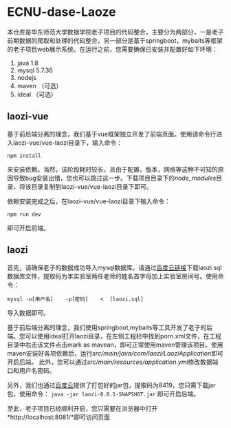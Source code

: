 # ECNU-dase-Laoze

   本仓库是华东师范大学数据学院老子项目的代码整合，主要分为两部分，一是老子前期数据的爬取和处理的代码整合，另一部分是基于springboot，mybaits等框架的老子项目web展示系统。在运行之前，您需要确保已安装并配置好如下环境：
  1. java 1.8
  2. mysql 5.7.36
  3. nodejs
  4. maven （可选）
  5. ideal （可选）
  
  ## laozi-vue
  
  基于前后端分离的理念，我们基于vue框架独立开发了前端页面。使用请命令行进入laozi-vue/vue-laozi目录下，输入命令：
  
  `npm install`
  
  来安装依赖。当然，该阶段耗时较长，且由于配置，版本，网络等这种不可知的原因导致bug安装出错，您也可以跳过这一步。下载项目目录下的*node_modules*目录，将该目录复制到laozi-vue/vue-laozi目录下即可。
  
  依赖安装完成之后，在laozi-vue/vue-laozi目录下输入命令：
  
  `npm run dev`
  
  即可开启前端。
  
 
 ## laozi
 
 首先，请确保老子的数据成功导入mysql数据库。请通过[百度云链接](https://pan.baidu.com/s/1m5Nrs92DVVElaXk0409hhw)下载laozi.sql数据库文件，提取码为本实验室两任老师的姓名首字母加上实验室房间号。使用命令：
 
 `mysql -u[用户名]    -p[密码]    <  [laozi.sql]`
 
 导入数据即可。
 
 
 基于前后端分离的理念，我们使用springboot,mybaits等工具开发了老子的后端。您可以使用ideal打开laozi目录，在左侧工程栏中找到porn.xml文件，在工程目录中右击该文件点击mark as mavean，即可正常使用maven管理该项目。使用maven安装好各项依赖后，运行*src/main/java/com/laozi/LaoziApplication*即可开启后端。
 此外，您可以通过*src/main/resources/application.yml*修改数据端口和用户名密码。
 
 另外，我们也通过[百度云](https://pan.baidu.com/s/1OSS7aitK21sV_9aE9KKVDw)提供了打包好的jar包，提取码为8419，您只需下载jar包，使用命令：
 `java -jar laozi-0.0.1-SNAPSHOT.jar`
 即可开启后端。
 
 至此，老子项目已经顺利开启，您只需要在浏览器中打开*http://localhost:8081/*即可访问页面
 
 
